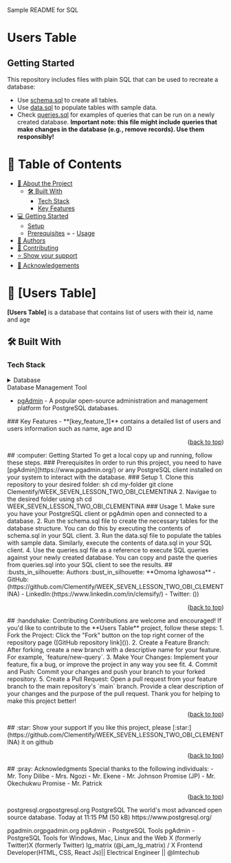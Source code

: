 Sample README for SQL
# Users Table
## Getting Started
This repository includes files with plain SQL that can be used to recreate a database:
- Use [schema.sql](./schema.sql) to create all tables.
- Use [data.sql](./data.sql) to populate tables with sample data.
- Check [queries.sql](./queries.sql) for examples of queries that can be run on a newly created database. **Important note: this file might include queries that make changes in the database (e.g., remove records). Use them responsibly!**
<a name="readme-top"></a>
<!-- TABLE OF CONTENTS -->
# :green_book: Table of Contents
- [:book: About the Project](#about-project)
  - [:hammer_and_wrench: Built With](#built-with)
    - [Tech Stack](#tech-stack)
    - [Key Features](#key-features)
- [:computer: Getting Started](#getting-started)
  - [Setup](#setup)
  - [Prerequisites](#prerequisites)
=  - [Usage](#usage)
- [:busts_in_silhouette: Authors](#authors)
- [:handshake: Contributing](#contributing)
- [:star: Show your support](#support)
- [:pray: Acknowledgements](#acknowledgements)
<!-- PROJECT DESCRIPTION -->
# :book: [Users Table] <a name="about-project"></a>
**[Users Table]** is a database that contains list of users with their id, name and age
## :hammer_and_wrench: Built With <a name="built-with"></a>
### Tech Stack <a name="tech-stack"></a>
<details>
<summary>Database</summary>
  <ul>
    <li><a href="https://www.postgresql.org/">PostgreSQL</a></li>
  </ul>
</details>
<summary>Database Management Tool</summary>
  <ul>
    <li><a href="https://www.pgadmin.org/">pgAdmin</a> - A popular open-source administration and management platform for PostgreSQL databases.</li>
  </ul>
</details>
<!-- Features -->
### Key Features <a name="key-features"></a>
- **[key_feature_1]** contains a detailed list of users and users information such as name, age and ID
<p align="right">(<a href="#readme-top">back to top</a>)</p>
<!-- GETTING STARTED -->
## :computer: Getting Started <a name="getting-started"></a>
To get a local copy up and running, follow these steps.
### Prerequisites
In order to run this project, you need to have [pgAdmin](https://www.pgadmin.org/) or any PostgreSQL client installed on your system to interact with the database.
### Setup
1. Clone this repository to your desired folder:
sh
  cd my-folder
  git clone Clementify/WEEK_SEVEN_LESSON_TWO_OBI_CLEMENTINA
2. Navigae to the desired folder using
sh
  cd WEEK_SEVEN_LESSON_TWO_OBI_CLEMENTINA
### Usage
1. Make sure you have your PostgreSQL client or pgAdmin open and connected to a database.
2. Run the schema.sql file to create the necessary tables for the database structure. You can do this by executing the contents of schema.sql in your SQL client.
3. Run the data.sql file to populate the tables with sample data. Similarly, execute the contents of data.sql in your SQL client.
4. Use the queries.sql file as a reference to execute SQL queries against your newly created database. You can copy and paste the queries from queries.sql into your SQL client to see the results.
<!-- AUTHORS -->
## :busts_in_silhouette: Authors <a name="authors"></a>
:bust_in_silhouette: **Omoma Ighawosa**
- GitHub: (https://github.com/Clementify/WEEK_SEVEN_LESSON_TWO_OBI_CLEMENTINA)
- LinkedIn:(https://www.linkedin.com/in/clemsify/)
- Twitter: ())
<p align="right">(<a href="#readme-top">back to top</a>)</p>
<!-- CONTRIBUTING -->
## :handshake: Contributing <a name="contributing"></a>
Contributions are welcome and encouraged! If you'd like to contribute to the **Users Table** project, follow these steps:
1. Fork the Project: Click the "Fork" button on the top right corner of the repository page ([GitHub repository link]()).
2. Create a Feature Branch: After forking, create a new branch with a descriptive name for your feature. For example, `feature/new-query`.
3. Make Your Changes: Implement your feature, fix a bug, or improve the project in any way you see fit.
4. Commit and Push: Commit your changes and push your branch to your forked repository.
5. Create a Pull Request: Open a pull request from your feature branch to the main repository's `main` branch. Provide a clear description of your changes and the purpose of the pull request.
Thank you for helping to make this project better!
<p align="right">(<a href="#readme-top">back to top</a>)</p>
<!-- SUPPORT -->
## :star: Show your support <a name="support"></a>
If you like this project, please [:star:](https://github.com/Clementify/WEEK_SEVEN_LESSON_TWO_OBI_CLEMENTINA) it on github
<p align="right">(<a href="#readme-top">back to top</a>)</p>
<!-- ACKNOWLEDGEMENTS -->
## :pray: Acknowledgments <a name="acknowledgements"></a>
Special thanks to the following individuals:
- Mr. Tony Dilibe
- Mrs. Ngozi
- Mr. Ekene
- Mr. Johnson Promise (JP)
- Mr. Okechukwu Promise
- Mr. Patrick
<p align="right">(<a href="#readme-top">back to top</a>)</p>
postgresql.orgpostgresql.org
PostgreSQL
The world's most advanced open source database.
Today at 11:15 PM (50 kB)
https://www.postgresql.org/

pgadmin.orgpgadmin.org
pgAdmin - PostgreSQL Tools
pgAdmin - PostgreSQL Tools for Windows, Mac, Linux and the Web
X (formerly Twitter)X (formerly Twitter)
Ig_matrix (@i_am_Ig_matrix) / X
Frontend Developer(HTML, CSS, React Js)|| Electrical Engineer || @lmtechub







